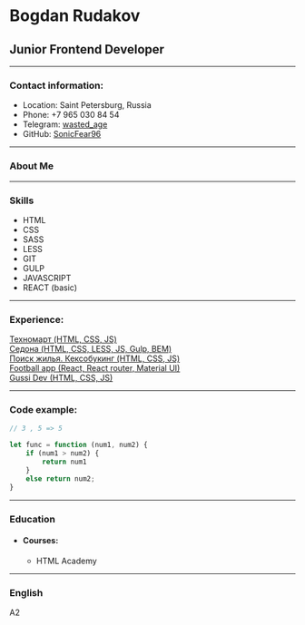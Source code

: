 
# Bogdan Rudakov

## Junior Frontend Developer

---

### Contact information:
* Location: Saint Petersburg, Russia  
* Phone: +7 965 030 84 54  
* Telegram: [wasted_age](https://t.me/wasted_age)  
* GitHub: [SonicFear96](https://github.com/SonicFear96)  

---

### About Me

---

### Skills
* HTML
* CSS
* SASS
* LESS
* GIT
* GULP
* JAVASCRIPT
* REACT (basic)

---


### Experience:

[Техномарт (HTML, CSS, JS) ](https://sonicfear96.github.io/1554867-technomart-29/)  
[Седона (HTML, CSS, LESS, JS, Gulp, BEM)](https://sonicfear96.github.io/1554867-sedona-21/index.html)  
[Поиск жилья. Кексобукинг (HTML, CSS, JS)](https://sonicfear96.github.io/1554867-keksobooking-24/)  
[Football app (React, React router, Material UI)](https://sonicfear96.github.io/football-app/)  
[Gussi Dev (HTML, CSS, JS)](https://sonicfear96.github.io/gussi-dev/)

---

### Code example:
``` javascript
// 3 , 5 => 5

let func = function (num1, num2) {
    if (num1 > num2) {
        return num1 
    }
    else return num2;
}
```

---

### Education
* #### Courses:
    + HTML Academy

---

### English  

A2


